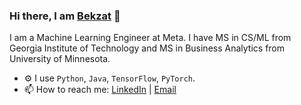 ### Hi there, I am [Bekzat](https://bekzatalish.com/) 👋

I am a Machine Learning Engineer at Meta. I have MS in CS/ML from Georgia Institute of Technology and MS in Business Analytics from University of Minnesota.

- ⚙️ I use `Python`, `Java`, `TensorFlow`, `PyTorch`.
- 📫 How to reach me: [LinkedIn](https://www.linkedin.com/in/bekzatalish/) | [Email](mailto:bekzatalish@gmail.com)

<!--
**bekzatalish/bekzatalish** is a ✨ _special_ ✨ repository because its `README.md` (this file) appears on your GitHub profile.

Here are some ideas to get you started:

- 🔭 I’m currently working on ...
- 🌱 I’m currently learning ...
- 👯 I’m looking to collaborate on ...
- 🤔 I’m looking for help with ...
- 💬 Ask me about ...
- 📫 How to reach me: ...
- 😄 Pronouns: ...
- ⚡ Fun fact: ...
-->
